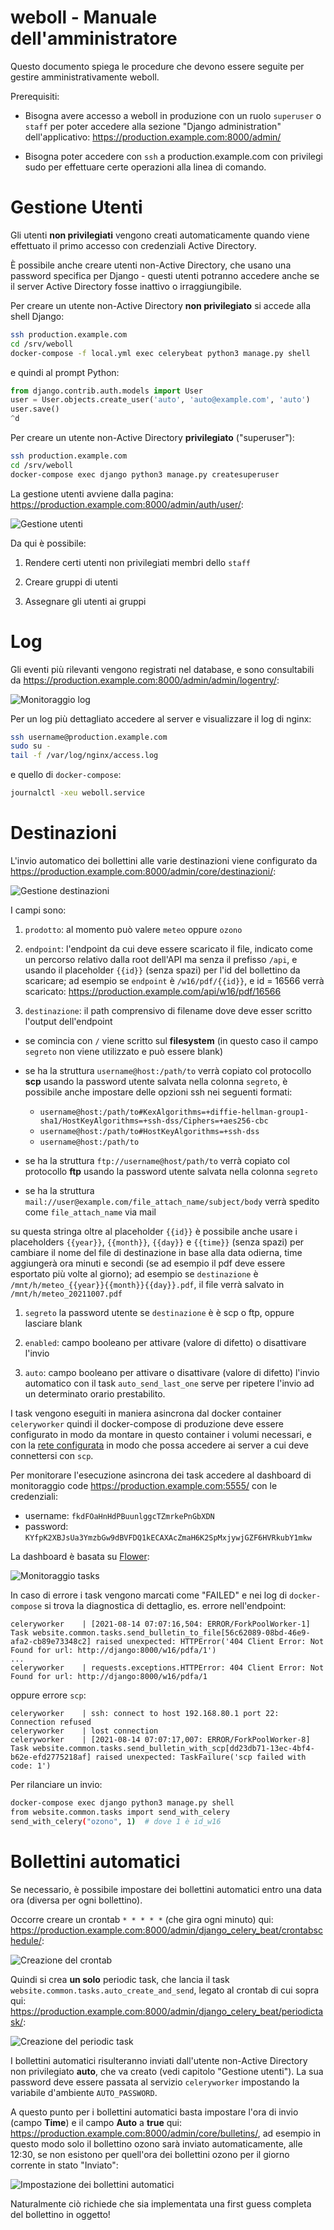 # weboll - Manuale dell'amministratore

Questo documento spiega le procedure che devono essere seguite per gestire amministrativamente weboll.

Prerequisiti:

- Bisogna avere accesso a weboll in produzione con un ruolo `superuser` o `staff` per poter accedere alla sezione "Django administration" dell'applicativo: https://production.example.com:8000/admin/

- Bisogna poter accedere con `ssh` a production.example.com con privilegi sudo per effettuare certe operazioni alla linea di comando.

# Gestione Utenti

Gli utenti **non privilegiati** vengono creati automaticamente quando viene effettuato il primo accesso con credenziali Active Directory.

È possibile anche creare utenti non-Active Directory, che usano una password specifica per Django - questi utenti potranno accedere anche se il server Active Directory fosse inattivo o irraggiungibile.

Per creare un utente non-Active Directory **non privilegiato** si accede alla shell Django:

```sh
ssh production.example.com
cd /srv/weboll
docker-compose -f local.yml exec celerybeat python3 manage.py shell
```

e quindi al prompt Python:

```py
from django.contrib.auth.models import User
user = User.objects.create_user('auto', 'auto@example.com', 'auto')
user.save()
^d
```

Per creare un utente non-Active Directory **privilegiato** ("superuser"):

```sh
ssh production.example.com
cd /srv/weboll
docker-compose exec django python3 manage.py createsuperuser
```

La gestione utenti avviene dalla pagina: https://production.example.com:8000/admin/auth/user/:

![Gestione utenti](./user_admin.png)

Da qui è possibile:

1. Rendere certi utenti non privilegiati membri dello `staff`

1. Creare gruppi di utenti

1. Assegnare gli utenti ai gruppi

# Log

Gli eventi più rilevanti vengono registrati nel database, e sono consultabili da https://production.example.com:8000/admin/admin/logentry/:

![Monitoraggio log](./log_admin.png)

Per un log più dettagliato accedere al server e visualizzare il log di nginx:

```sh
ssh username@production.example.com
sudo su -
tail -f /var/log/nginx/access.log
```

e quello di `docker-compose`:

```sh
journalctl -xeu weboll.service
```

# Destinazioni

L'invio automatico dei bollettini alle varie destinazioni viene configurato da https://production.example.com:8000/admin/core/destinazioni/:

![Gestione destinazioni](./destinazioni_admin.png)

I campi sono:

1. `prodotto`: al momento può valere `meteo` oppure `ozono`

1. `endpoint`: l'endpoint da cui deve essere scaricato il file, indicato come un percorso relativo dalla root dell'API ma senza il prefisso `/api`, e usando il placeholder `{{id}}` (senza spazi) per l'id del bollettino da scaricare; ad esempio se `endpoint` è `/w16/pdf/{{id}}`, e id = 16566 verrà scaricato: https://production.example.com/api/w16/pdf/16566

1. `destinazione`: il path comprensivo di filename dove deve esser scritto l'output dell'endpoint

  - se comincia con `/` viene scritto sul **filesystem** (in questo caso il campo `segreto` non viene utilizzato e può essere blank)

  - se ha la struttura `username@host:/path/to` verrà copiato col protocollo **scp** usando la password utente salvata nella colonna `segreto`, è possibile anche impostare delle opzioni ssh nei seguenti formati:
    - `username@host:/path/to#KexAlgorithms=+diffie-hellman-group1-sha1/HostKeyAlgorithms=+ssh-dss/Ciphers=+aes256-cbc`
    - `username@host:/path/to#HostKeyAlgorithms=+ssh-dss`
    - `username@host:/path/to`

  - se ha la struttura `ftp://username@host/path/to` verrà copiato col protocollo **ftp** usando la password utente salvata nella colonna `segreto`
  
  - se ha la struttura `mail://user@example.com/file_attach_name/subject/body` verrà spedito come `file_attach_name` via mail

  su questa stringa oltre al placeholder `{{id}}` è possibile anche usare i placeholders `{{year}}`, `{{month}}`, `{{day}}` e `{{time}}` (senza spazi) per cambiare il nome del file di destinazione in base alla data odierna, time aggiungerà ora minuti e secondi (se ad esempio il pdf deve essere esportato più volte al giorno); ad esempio se `destinazione` è `/mnt/h/meteo_{{year}}{{month}}{{day}}.pdf`, il file verrà salvato in `/mnt/h/meteo_20211007.pdf`

1. `segreto` la password utente se `destinazione` è è scp o ftp, oppure lasciare blank

1. `enabled`: campo booleano per attivare (valore di difetto) o disattivare l'invio

1. `auto`: campo booleano per attivare o disattivare (valore di difetto) l'invio automatico con il task `auto_send_last_one` serve per ripetere l'invio ad un determinato orario prestabilito.

I task vengono eseguiti in maniera asincrona dal docker container `celeryworker` quindi il docker-compose di produzione deve essere configurato in modo da montare in questo container i volumi necessari, e con la [rete configurata](https://docs.docker.com/compose/networking/) in modo che possa accedere ai server a cui deve connettersi con `scp`.

Per monitorare l'esecuzione asincrona dei task accedere al dashboard di monitoraggio code https://production.example.com:5555/ con le credenziali:

- username: `fkdFOaHnHdPBuunlggcTZmrkePnGbXDN`
- password: `KYfpK2XBJsUa3YmzbGw9dBVFDQ1kECAXAcZmaH6K2SpMxjywjGZF6HVRkubY1mkw`

La dashboard è basata su [Flower](https://flower.readthedocs.io/en/latest/):

![Monitoraggio tasks](./flower.png)

In caso di errore i task vengono marcati come "FAILED" e nei log di `docker-compose` si trova la diagnostica di dettaglio, es. errore nell'endpoint:

```
celeryworker    | [2021-08-14 07:07:16,504: ERROR/ForkPoolWorker-1] Task website.common.tasks.send_bulletin_to_file[56c62089-08bd-46e9-afa2-cb89e73348c2] raised unexpected: HTTPError('404 Client Error: Not Found for url: http://django:8000/w16/pdfa/1')
...
celeryworker    | requests.exceptions.HTTPError: 404 Client Error: Not Found for url: http://django:8000/w16/pdfa/1
```

oppure errore `scp`:

```
celeryworker    | ssh: connect to host 192.168.80.1 port 22: Connection refused
celeryworker    | lost connection
celeryworker    | [2021-08-14 07:07:17,007: ERROR/ForkPoolWorker-8] Task website.common.tasks.send_bulletin_with_scp[dd23db71-13ec-4bf4-b62e-efd2775218af] raised unexpected: TaskFailure('scp failed with code: 1')
```

Per rilanciare un invio:

```sh
docker-compose exec django python3 manage.py shell
from website.common.tasks import send_with_celery
send_with_celery("ozono", 1)  # dove 1 è id_w16
```

# Bollettini automatici

Se necessario, è possibile impostare dei bollettini automatici entro una data ora (diversa per ogni bollettino).

Occorre creare un crontab `* * * * *` (che gira ogni minuto) qui: https://production.example.com:8000/admin/django_celery_beat/crontabschedule/:

![Creazione del crontab](./crontab.png)

Quindi si crea **un solo** periodic task, che lancia il task `website.common.tasks.auto_create_and_send`, legato al crontab di cui sopra qui: https://production.example.com:8000/admin/django_celery_beat/periodictask/:

![Creazione del periodic task](./periodic_task.png)

I bollettini automatici risulteranno inviati dall'utente non-Active Directory non privilegiato **auto**, che va creato (vedi capitolo "Gestione utenti"). La sua password deve essere passata al servizio `celeryworker` impostando la variabile d'ambiente `AUTO_PASSWORD`.

A questo punto per i bollettini automatici basta impostare l'ora di invio (campo **Time**) e il campo **Auto** a **true** qui: https://production.example.com:8000/admin/core/bulletins/, ad esempio in questo modo solo il bollettino ozono sarà inviato automaticamente, alle 12:30, se non esistono per quell'ora dei bollettini ozono per il giorno corrente in stato "Inviato":

![Impostazione dei bollettini automatici](./bulletins.png)

Naturalmente ciò richiede che sia implementata una first guess completa del bollettino in oggetto!

